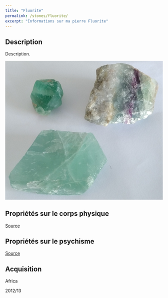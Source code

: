 ```yaml
---
title: "Fluorite"
permalink: /stones/fluorite/
excerpt: "Informations sur ma pierre Fluorite"
---
```


## Description
Description.

![Fluorite](/images/stones/Fluorite_Africa_2010.jpg "Fluorite")

## Propriétés sur le corps physique


[Source](https://)


## Propriétés sur le psychisme


[Source](https://)

## Acquisition
Africa

2012/13
